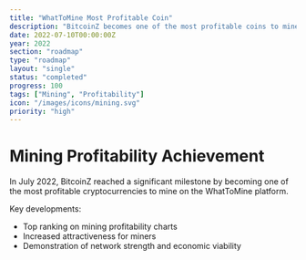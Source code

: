```yaml
---
title: "WhatToMine Most Profitable Coin"
description: "BitcoinZ becomes one of the most profitable coins to mine on WhatToMine"
date: 2022-07-10T00:00:00Z
year: 2022
section: "roadmap"
type: "roadmap"
layout: "single"
status: "completed"
progress: 100
tags: ["Mining", "Profitability"]
icon: "/images/icons/mining.svg"
priority: "high"
---
```


# Mining Profitability Achievement

In July 2022, BitcoinZ reached a significant milestone by becoming one of the most profitable cryptocurrencies to mine on the WhatToMine platform.

Key developments:
- Top ranking on mining profitability charts
- Increased attractiveness for miners
- Demonstration of network strength and economic viability
